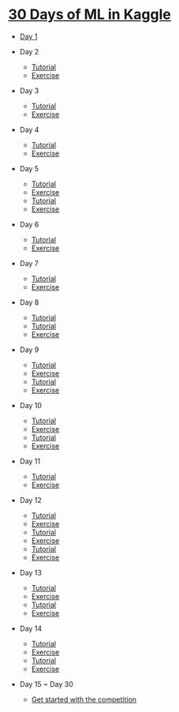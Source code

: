 # [30 Days of ML in Kaggle](https://www.kaggle.com/thirty-days-of-ml)

- [Day 1](https://www.kaggle.com/alexisbcook/getting-started-with-kaggle?utm_medium=email&utm_source=gamma&utm_campaign=thirty-days-of-ml&utm_content=day-1)

- Day 2
    - [Tutorial](https://www.kaggle.com/colinmorris/hello-python?utm_medium=email&utm_source=gamma&utm_campaign=thirty-days-of-ml&utm_content=day-2)
    - [Exercise](https://www.kaggle.com/scratchpad/notebook0e6fc8bada/edit)

- Day 3
    - [Tutorial](https://www.kaggle.com/colinmorris/functions-and-getting-help?utm_medium=email&utm_source=gamma&utm_campaign=thirty-days-of-ml&utm_content=day-3)
    - [Exercise](https://www.kaggle.com/scratchpad/notebook8f854b57a1/edit)

- Day 4
    - [Tutorial](https://www.kaggle.com/colinmorris/booleans-and-conditionals?utm_medium=email&utm_source=gamma&utm_campaign=thirty-days-of-ml&utm_content=day-4)
    - [Exercise](https://www.kaggle.com/scratchpad/notebook0c04bfbf8c/edit)
    
- Day 5
    - [Tutorial](https://www.kaggle.com/colinmorris/lists?utm_medium=email&utm_source=gamma&utm_campaign=thirty-days-of-ml&utm_content=day-5)
    - [Exercise](https://www.kaggle.com/scratchpad/notebook14982e3e61/edit)
    - [Tutorial](https://www.kaggle.com/colinmorris/loops-and-list-comprehensions?utm_medium=email&utm_source=gamma&utm_campaign=thirty-days-of-ml&utm_content=day-5)
    - [Exercise](https://www.kaggle.com/scratchpad/notebooka762db87b4/edit)
    
- Day 6
   - [Tutorial](https://www.kaggle.com/colinmorris/strings-and-dictionaries?utm_medium=email&utm_source=gamma&utm_campaign=thirty-days-of-ml&utm_content=day-6)
   - [Exercise](https://www.kaggle.com/scratchpad/notebookfe0dc681c0/edit)

- Day 7
   - [Tutorial](https://www.kaggle.com/colinmorris/working-with-external-libraries?utm_medium=email&utm_source=gamma&utm_campaign=thirty-days-of-ml&utm_content=day-7)
   - [Exercise](https://www.kaggle.com/scratchpad/notebookc8e832d42f/edit)

- Day 8
   - [Tutorial](https://www.kaggle.com/dansbecker/how-models-work?utm_medium=email&utm_source=gamma&utm_campaign=thirty-days-of-ml&utm_content=day-8)
   - [Tutorial](https://www.kaggle.com/dansbecker/basic-data-exploration?utm_medium=email&utm_source=gamma&utm_campaign=thirty-days-of-ml&utm_content=day-8)
   - [Exercise](https://www.kaggle.com/scratchpad/notebookc21e868b74/edit)

- Day 9
   - [Tutorial](https://www.kaggle.com/dansbecker/your-first-machine-learning-model?utm_medium=email&utm_source=gamma&utm_campaign=thirty-days-of-ml&utm_content=day-9)
   - [Exercise](https://www.kaggle.com/scratchpad/notebook6c85c425f1/edit)
   - [Tutorial](https://www.kaggle.com/dansbecker/model-validation?utm_medium=email&utm_source=gamma&utm_campaign=thirty-days-of-ml&utm_content=day-9)
   - [Exercise](https://www.kaggle.com/scratchpad/notebookb1882cfbc8/edit)

- Day 10
   - [Tutorial](https://www.kaggle.com/dansbecker/underfitting-and-overfitting?utm_medium=email&utm_source=gamma&utm_campaign=thirty-days-of-ml&utm_content=day-10)
   - [Exercise](https://www.kaggle.com/scratchpad/notebook7ea31291a2/edit)
   - [Tutorial](https://www.kaggle.com/dansbecker/random-forests?utm_medium=email&utm_source=gamma&utm_campaign=thirty-days-of-ml&utm_content=day-10)
   - [Exercise](https://www.kaggle.com/scratchpad/notebook0ccaf88963/edit) 

- Day 11
   - [Tutorial](https://www.kaggle.com/alexisbcook/machine-learning-competitions?utm_medium=email&utm_source=gamma&utm_campaign=thirty-days-of-ml&utm_content=day-11)
   - [Exercise](https://www.kaggle.com/scratchpad/notebookbb7aac3405/edit)

- Day 12
   - [Tutorial](https://www.kaggle.com/alexisbcook/introduction?utm_medium=email&utm_source=gamma&utm_campaign=thirty-days-of-ml&utm_content=day-12)
   - [Exercise](https://www.kaggle.com/scratchpad/notebook090f0d6c6f/edit)
   - [Tutorial](https://www.kaggle.com/alexisbcook/missing-values?utm_medium=email&utm_source=gamma&utm_campaign=thirty-days-of-ml&utm_content=day-12)
   - [Exercise](https://www.kaggle.com/scratchpad/notebook8756bbacee/edit)
   - [Tutorial](https://www.kaggle.com/alexisbcook/categorical-variables?utm_medium=email&utm_source=gamma&utm_campaign=thirty-days-of-ml&utm_content=day-12)
   - [Exercise](https://www.kaggle.com/scratchpad/notebook91dcf4f48d/edit)

- Day 13
   - [Tutorial](https://www.kaggle.com/alexisbcook/pipelines?utm_medium=email&utm_source=gamma&utm_campaign=thirty-days-of-ml&utm_content=day-13)
   - [Exercise](https://www.kaggle.com/scratchpad/notebook0c053e11da/edit)
   - [Tutorial](https://www.kaggle.com/alexisbcook/cross-validation?utm_medium=email&utm_source=gamma&utm_campaign=thirty-days-of-ml&utm_content=day-13)
   - [Exercise](https://www.kaggle.com/scratchpad/notebook10cf93a3a7/edit)

- Day 14
   - [Tutorial](https://www.kaggle.com/alexisbcook/xgboost?utm_medium=email&utm_source=gamma&utm_campaign=thirty-days-of-ml&utm_content=day-14)
   - [Exercise](https://www.kaggle.com/scratchpad/notebookeb1b8e50f5/edit)
   - [Tutorial](https://www.kaggle.com/alexisbcook/data-leakage?utm_medium=email&utm_source=gamma&utm_campaign=thirty-days-of-ml&utm_content=day-14)
   - [Exercise](https://www.kaggle.com/scratchpad/notebook5e967d9508/edit)

- Day 15 ~ Day 30
   - [Get started with the competition](https://www.kaggle.com/account/login?returnUrl=%2Ft%2F393fc35395f012ed16690ef2a8fce161)

